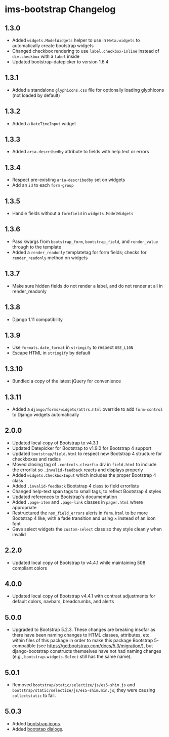 # ims-bootstrap Changelog

## 1.3.0

* Added `widgets.ModelWidgets` helper to use in `Meta.widgets` to automatically create bootstrap widgets
* Changed checkbox rendering to use `label.checkbox-inline` instead of `div.checkbox` with a `label` inside
* Updated bootstrap-datepicker to version 1.6.4

## 1.3.1

* Added a standalone `glyphicons.css` file for optionally loading glyphicons (not loaded by default)

## 1.3.2

* Added a `DateTimeInput` widget

## 1.3.3

* Added `aria-describedby` attribute to fields with help text or errors

## 1.3.4

* Respect pre-existing `aria-describedby` set on widgets
* Add an `id` to each `form-group`

## 1.3.5

* Handle fields without a `formfield` in `widgets.ModelWidgets`

## 1.3.6

* Pass kwargs from `bootstrap_form`, `bootstrap_field`, and `render_value` through to the template
* Added a `render_readonly` templatetag for form fields; checks for `render_readonly` method on widgets

## 1.3.7

* Make sure hidden fields do not render a label, and do not render at all in render_readonly

## 1.3.8

* Django 1.11 compatibility

## 1.3.9

* Use `formats.date_format` in `stringify` to respect `USE_L10N`
* Escape HTML in `stringify` by default

## 1.3.10

* Bundled a copy of the latest jQuery for convenience

## 1.3.11

* Added a `django/forms/widgets/attrs.html` override to add `form-control` to Django widgets automatically

## 2.0.0

* Updated local copy of Bootstrap to v4.3.1
* Updated Datepicker for Bootstrap to v1.9.0 for Bootstrap 4 support
* Updated `bootstrap/field.html` to respect new Bootstrap 4 structure for checkboxes and radios
* Moved closing tag of `.controls.clearfix` div in `field.html` to include the errorlist so `.invalid-feedback` reacts and displays properly
* Added `widgets.CheckboxInput` which includes the proper Bootstrap 4 class
* Added `.invalid-feedback` Bootstrap 4 class to field errorlists
* Changed help-text span tags to small tags, to reflect Bootstrap 4 styles
* Updated references to Bootstrap's documentation
* Added `.page-item` and `.page-link` classes in `pager.html` where appropriate
* Restructured the `non_field_errors` alerts in `form.html` to be more Bootstrap 4 like, with a fade transition and using &times; instead of an icon font
* Gave select widgets the `custom-select` class so they style cleanly when invalid

## 2.2.0

* Updated local copy of Bootstrap to v4.4.1 while maintaining 508 compliant colors

## 4.0.0

* Updated local copy of Bootstrap v4.4.1 with contrast adjustments for default colors, navbars, breadcrumbs, and alerts

## 5.0.0

* Upgraded to Bootstrap 5.2.3. These changes are breaking insofar as there have been naming changes to HTML classes, attributes, etc. within files of this package
in order to make this package Bootstrap 5-compatible (see https://getbootstrap.com/docs/5.3/migration/), but django-bootstrap constructs themselves have not had naming changes
(e.g., `bootstrap.widgets.Select` still has the same name).

## 5.0.1

* Removed `bootstrap/static/selectize/js/es5-shim.js` and `bootstrap/static/selectize/js/es5-shim.min.js`; they were causing `collectstatic` to fail.

## 5.0.3

* Added [bootstrap icons](https://icons.getbootstrap.com/).
* Added [bootstap dialogs](https://github.com/nakupanda/bootstrap3-dialog).
